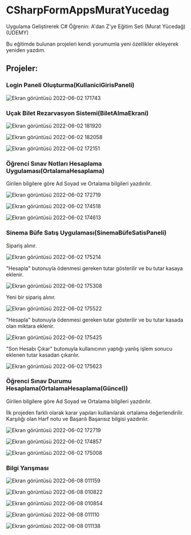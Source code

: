 # CSharpFormAppsMuratYucedag
Uygulama Geliştirerek C# Öğrenin: A'dan Z'ye Eğitim Seti (Murat Yücedağ)(UDEMY)

Bu eğitimde bulunan projeleri kendi yorumumla yeni özellikler ekleyerek yeniden yazdım.

## Projeler:

### Login Paneli Oluşturma(KullaniciGirisPaneli)

![Ekran görüntüsü 2022-06-02 171743](https://user-images.githubusercontent.com/83670222/171658815-aa530d65-e6a1-4744-b6b9-8817c774f46e.png)

### Uçak Bilet Rezarvasyon Sistemi(BiletAlmaEkrani)

![Ekran görüntüsü 2022-06-02 181920](https://user-images.githubusercontent.com/83670222/171664083-41f0c168-d0d1-48a8-b5b8-2118e9b6e81e.png)

![Ekran görüntüsü 2022-06-02 182058](https://user-images.githubusercontent.com/83670222/171664089-82d664b9-2664-441e-a028-4568b74f5657.png)

![Ekran görüntüsü 2022-06-02 172151](https://user-images.githubusercontent.com/83670222/171658915-65c1ffe8-21aa-4ef5-aa30-a524c3aa0989.png)

### Öğrenci Sınav Notları Hesaplama Uygulaması(OrtalamaHesaplama)

Girilen bilgilere göre Ad Soyad ve Ortalama bilgileri yazdırılır.

![Ekran görüntüsü 2022-06-02 172719](https://user-images.githubusercontent.com/83670222/171659330-1828e63f-fc28-4c4c-b23b-525f186ed77b.png)

![Ekran görüntüsü 2022-06-02 174518](https://user-images.githubusercontent.com/83670222/171659340-7b66b873-61c7-422a-bc2c-679a782f30ed.png)

![Ekran görüntüsü 2022-06-02 174613](https://user-images.githubusercontent.com/83670222/171659346-d711433c-3ed2-4adb-9bb8-7e1c297cac49.png)

### Sinema Büfe Satış Uygulaması(SinemaBüfeSatisPaneli)

Sipariş alınır.

![Ekran görüntüsü 2022-06-02 175214](https://user-images.githubusercontent.com/83670222/171659933-ced6e5d6-9e96-4640-8ca2-83fd1275738f.png)

"Hesapla" butonuyla ödenmesi gereken tutar gösterilir ve bu tutar kasaya eklenir.

![Ekran görüntüsü 2022-06-02 175308](https://user-images.githubusercontent.com/83670222/171659945-c03440f9-095b-480b-86e6-57ffbfc374e6.png)

Yeni bir sipariş alınır.

![Ekran görüntüsü 2022-06-02 175522](https://user-images.githubusercontent.com/83670222/171659961-82f6d460-b19a-4a06-8424-b9a5e0bd3e2f.png)

"Hesapla" butonuyla ödenmesi gereken tutar gösterilir ve bu tutar kasada olan miktara eklenir.

![Ekran görüntüsü 2022-06-02 175425](https://user-images.githubusercontent.com/83670222/171659969-7e0b21e9-4fd2-454f-b874-94263af425a6.png)

"Son Hesabı Çıkar" butonuyla kullanıcının yaptığı yanlış işlem sonucu eklenen tutar kasadan çıkarılır.

![Ekran görüntüsü 2022-06-02 175623](https://user-images.githubusercontent.com/83670222/171659982-22f3f275-5e8a-4bb8-8db4-620b485d8d61.png)

### Öğrenci Sınav Durumu Hesaplama(OrtalamaHesaplama(Güncel))

Girilen bilgilere göre Ad Soyad ve Ortalama bilgileri yazdırılır. 

İlk projeden farklı olarak karar yapıları kullanılarak ortalama değerlendirilir. Karşılığı olan Harf notu ve Başarılı Başarısız bilgisi yazdırılır.

![Ekran görüntüsü 2022-06-02 172719](https://user-images.githubusercontent.com/83670222/171659397-086242be-1e67-4b40-817e-c8f5b34a362d.png)

![Ekran görüntüsü 2022-06-02 174857](https://user-images.githubusercontent.com/83670222/171659412-0bed85b1-cf4c-4e44-971a-4ad3b983758f.png)

![Ekran görüntüsü 2022-06-02 175008](https://user-images.githubusercontent.com/83670222/171659430-12d98c6b-e269-4ffd-a06c-711a2d443cc7.png)

### Bilgi Yarışması

![Ekran görüntüsü 2022-06-08 011159](https://user-images.githubusercontent.com/83670222/172492530-b31ec0f1-910f-442b-b75b-39b091c48175.png)

![Ekran görüntüsü 2022-06-08 010822](https://user-images.githubusercontent.com/83670222/172492533-a8f6e081-c601-4072-a6f2-4e4a283eba31.png)

![Ekran görüntüsü 2022-06-08 010854](https://user-images.githubusercontent.com/83670222/172492534-f465f859-d52e-4fe9-8241-9ac51012c30d.png)

![Ekran görüntüsü 2022-06-08 011110](https://user-images.githubusercontent.com/83670222/172492535-c7dc2830-e8a8-429c-926f-d3f47a0be0c1.png)

![Ekran görüntüsü 2022-06-08 011138](https://user-images.githubusercontent.com/83670222/172492537-70d969be-3239-4187-ac23-a591d4263fdc.png)


